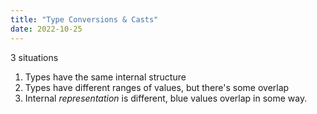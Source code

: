 ```yaml
---
title: "Type Conversions & Casts"
date: 2022-10-25
---
```


3 situations

1. Types have the same internal structure
2. Types have different ranges of values, but there's some overlap
3. Internal *representation* is different, blue values overlap in some way.

